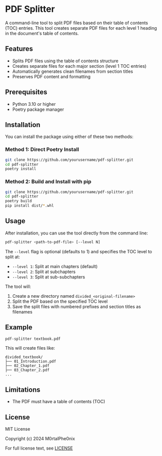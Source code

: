 # PDF Splitter

A command-line tool to split PDF files based on their table of contents (TOC) entries. This tool creates separate PDF files for each level 1 heading in the document's table of contents.

## Features

- Splits PDF files using the table of contents structure
- Creates separate files for each major section (level 1 TOC entries)
- Automatically generates clean filenames from section titles
- Preserves PDF content and formatting

## Prerequisites

- Python 3.10 or higher
- Poetry package manager

## Installation

You can install the package using either of these two methods:

### Method 1: Direct Poetry Install

```bash
git clone https://github.com/yourusername/pdf-splitter.git
cd pdf-splitter
poetry install
```

### Method 2: Build and Install with pip

```bash
git clone https://github.com/yourusername/pdf-splitter.git
cd pdf-splitter
poetry build
pip install dist/*.whl
```

## Usage

After installation, you can use the tool directly from the command line:

```bash
pdf-splitter <path-to-pdf-file> [--level N]
```

The `--level` flag is optional (defaults to 1) and specifies the TOC level to split at:
- `--level 1`: Split at main chapters (default)
- `--level 2`: Split at subchapters
- `--level 3`: Split at sub-subchapters

The tool will:
1. Create a new directory named `divided_<original-filename>`
2. Split the PDF based on the specified TOC level
3. Save the split files with numbered prefixes and section titles as filenames

## Example

```bash
pdf-splitter textbook.pdf
```

This will create files like:
```
divided_textbook/
├── 01_Introduction.pdf
├── 02_Chapter_1.pdf
├── 03_Chapter_2.pdf
...
```

## Limitations

- The PDF must have a table of contents (TOC)

## License

MIT License

Copyright (c) 2024 M0rtalPhe0nix

For full license text, see [LICENSE](LICENSE)
